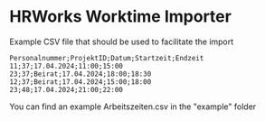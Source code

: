 # HRWorks Worktime Importer
Example CSV file that should be used to facilitate the import
```csv
Personalnummer;ProjektID;Datum;Startzeit;Endzeit
11;37;17.04.2024;11:00;15:00
23;37;Beirat;17.04.2024;18:00;18:30
12;37;Beirat;17.04.2024;15:00;18:00
23;48;17.04.2024;21:00;22:00

```

You can find an example Arbeitszeiten.csv in the "example" folder